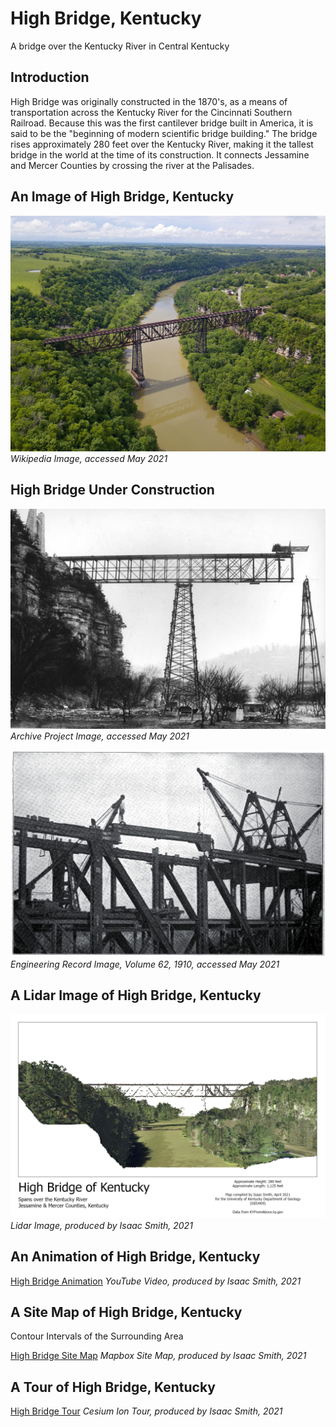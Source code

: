 # High Bridge, Kentucky
A bridge over the Kentucky River in Central Kentucky

## Introduction
High Bridge was originally constructed in the 1870's, as a means of transportation across the Kentucky River for the Cincinnati Southern Railroad. Because this was the first cantilever bridge built in America, it is said to be the "beginning of modern scientific bridge building."
The bridge rises approximately 280 feet over the Kentucky River, making it the tallest bridge in the world at the time of its construction. It connects Jessamine and Mercer Counties by crossing the river at the Palisades.

## An Image of High Bridge, Kentucky

![High Bridge, Kentucky](graphics/highbridgeabove.jpg)
*Wikipedia Image, accessed May 2021*

## High Bridge Under Construction

![High Bridge, Kentucky](graphics/earlybridge.jpg)
*Archive Project Image, accessed May 2021*

![High Bridge, Kentucky](graphics/highbridgeconstruction.jpg)
*Engineering Record Image, Volume 62, 1910, accessed May 2021*

## A Lidar Image of High Bridge, Kentucky

![High Bridge, Kentucky](graphics/highBridge.jpg)
*Lidar Image, produced by Isaac Smith, 2021*

## An Animation of High Bridge, Kentucky

[High Bridge Animation](https://www.youtube.com/watch?v=EQ29kmdPV54)
*YouTube Video, produced by Isaac Smith, 2021*

## A Site Map of High Bridge, Kentucky
Contour Intervals of the Surrounding Area

[High Bridge Site Map](https://issm224.github.io/highbridgeky/site-map/)
*Mapbox Site Map, produced by Isaac Smith, 2021*

## A Tour of High Bridge, Kentucky

[High Bridge Tour](https://issm224.github.io/highbridgeky/tour/)
*Cesium Ion Tour, produced by Isaac Smith, 2021*

